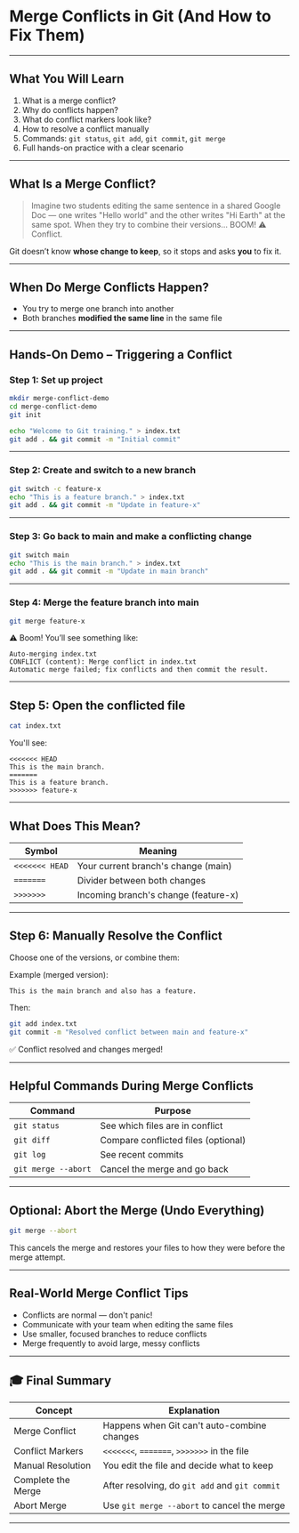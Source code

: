 
#  Merge Conflicts in Git (And How to Fix Them)

---

## What You Will Learn

1. What is a merge conflict?
2. Why do conflicts happen?
3. What do conflict markers look like?
4. How to resolve a conflict manually
5. Commands: `git status`, `git add`, `git commit`, `git merge`
6. Full hands-on practice with a clear scenario

---

## What Is a Merge Conflict?

> Imagine two students editing the same sentence in a shared Google Doc — one writes "Hello world" and the other writes "Hi Earth" at the same spot. When they try to combine their versions… BOOM! ⚠️ Conflict.

Git doesn’t know **whose change to keep**, so it stops and asks **you** to fix it.

---

## When Do Merge Conflicts Happen?

* You try to merge one branch into another
* Both branches **modified the same line** in the same file

---

## Hands-On Demo – Triggering a Conflict

### Step 1: Set up project

```bash
mkdir merge-conflict-demo
cd merge-conflict-demo
git init

echo "Welcome to Git training." > index.txt
git add . && git commit -m "Initial commit"
```

---

### Step 2: Create and switch to a new branch

```bash
git switch -c feature-x
echo "This is a feature branch." > index.txt
git add . && git commit -m "Update in feature-x"
```

---

### Step 3: Go back to main and make a conflicting change

```bash
git switch main
echo "This is the main branch." > index.txt
git add . && git commit -m "Update in main branch"
```

---

### Step 4: Merge the feature branch into main

```bash
git merge feature-x
```

⚠️ Boom! You’ll see something like:

```
Auto-merging index.txt
CONFLICT (content): Merge conflict in index.txt
Automatic merge failed; fix conflicts and then commit the result.
```

---

## Step 5: Open the conflicted file

```bash
cat index.txt
```

You'll see:

```
<<<<<<< HEAD
This is the main branch.
=======
This is a feature branch.
>>>>>>> feature-x
```

---

##  What Does This Mean?

| Symbol         | Meaning                              |
| -------------- | ------------------------------------ |
| `<<<<<<< HEAD` | Your current branch's change (main)  |
| `=======`      | Divider between both changes         |
| `>>>>>>>`      | Incoming branch's change (feature-x) |

---

## Step 6: Manually Resolve the Conflict

Choose one of the versions, or combine them:

Example (merged version):

```
This is the main branch and also has a feature.
```

Then:

```bash
git add index.txt
git commit -m "Resolved conflict between main and feature-x"
```

✅ Conflict resolved and changes merged!

---

## Helpful Commands During Merge Conflicts

| Command             | Purpose                             |
| ------------------- | ----------------------------------- |
| `git status`        | See which files are in conflict     |
| `git diff`          | Compare conflicted files (optional) |
| `git log`           | See recent commits                  |
| `git merge --abort` | Cancel the merge and go back        |

---

##  Optional: Abort the Merge (Undo Everything)

```bash
git merge --abort
```

This cancels the merge and restores your files to how they were before the merge attempt.

---

## Real-World Merge Conflict Tips

* Conflicts are normal — don't panic!
* Communicate with your team when editing the same files
* Use smaller, focused branches to reduce conflicts
* Merge frequently to avoid large, messy conflicts

---

## 🎓 Final Summary

| Concept            | Explanation                                    |
| ------------------ | ---------------------------------------------- |
| Merge Conflict     | Happens when Git can't auto-combine changes    |
| Conflict Markers   | `<<<<<<<`, `=======`, `>>>>>>>` in the file    |
| Manual Resolution  | You edit the file and decide what to keep      |
| Complete the Merge | After resolving, do `git add` and `git commit` |
| Abort Merge        | Use `git merge --abort` to cancel the merge    |

---
